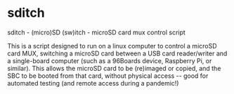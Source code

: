 # sditch
sditch - (micro)SD (sw)itch - microSD card mux control script

This is a script designed to run on a linux computer to control
a microSD card MUX, switching a microSD card between a USB card
reader/writer and a single-board computer (such as a 96Boards 
device, Raspberry Pi, or similar). This allows the microSD card
to be (re)imaged or copied, and the SBC to be booted from that
card, without physical access -- good for automated testing (and
remote access during a pandemic!)

